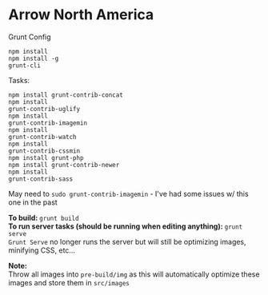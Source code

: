 # Arrow North America

Grunt Config


<code>npm install</code><br>
<code>npm install -g grunt-cli</code>

Tasks:

<code>npm install grunt-contrib-concat</code><br>
<code>npm install grunt-contrib-uglify</code><br>
<code>npm install grunt-contrib-imagemin</code><br>
<code>npm install grunt-contrib-watch</code><br>
<code>npm install grunt-contrib-cssmin</code><br>
<code>npm install grunt-php</code><br>
<code>npm install grunt-contrib-newer</code><br>
<code>npm install grunt-contrib-sass</code><br>


May need to <code>sudo grunt-contrib-imagemin</code> - I've had some issues w/ this one in the past
<br>

<b>To build: </b> <code>grunt build</code><br>
<b>To run server tasks (should be running when editing anything): </b> <code>grunt serve</code>
<br>
<code>Grunt Serve</code> no longer runs the server but will still be optimizing images, minifying CSS, etc...


<b>Note:</b><br>
Throw all images into <code>pre-build/img</code> as this will automatically optimize these images and store them in <code>src/images</code>
